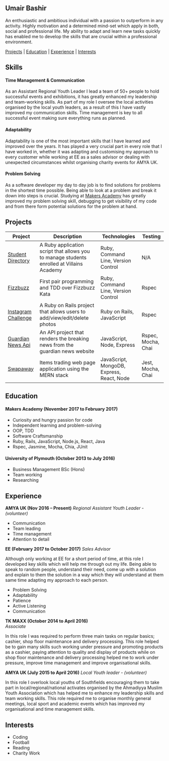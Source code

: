 ## Umair Bashir

An enthusiastic and ambitious individual with a passion to outperform in any activity. Highly motivation and a determined mind-set which apply in both, social and professional life. My ability to adapt and learn new tasks quickly has enabled me to develop the skills that are crucial within a professional environment.

[Projects](#projects) | [Education](#education) | [Experience](#experience) | [Interests](#interests)


## Skills

#### Time Management & Communication
As an Assistant Regional Youth Leader I lead a team of 50+ people to hold successful events and exhibitions, it has greatly enhanced my leadership and team-working skills. As part of my role I oversee the local activities organised by the local youth leaders, as a result of this I have vastly improved my communication skills. Time management is key to all successful event making sure everything runs as planned.

#### Adaptability
Adaptability is one of the most important skills that I have learned and improved over the years. It has played a very crucial part in every role that I have worked in, whether it was adapting and customising my approach to every customer while working at EE as a sales advisor or dealing with unexpected circumstances whilst organising charity events for AMYA UK.

#### Problem Solving
As a software developer my day to day job is to find solutions for problems in the shortest time possible. Being able to look at a problem and break it down into steps is crucial. Studying at [Makers Academy](https://github.com/makersacademy/) has greatly improved my problem solving skill, debugging to get visibility of my code and from there form potential solutions for the problem at hand.

## Projects

Project | Description | Technologies | Testing
------- | ----------- | ------------ | -------
[Student Directory](https://github.com/umairb1/student-directory) | A Ruby application script that allows you to manage students enrolled at Villains Academy | Ruby, Command Line, Version Control | N/A
[Fizzbuzz](https://github.com/umairb1/FizzBuzz) | First pair programming and TDD over Fizzbuzz Kata | Ruby, Command Line, Version Control | Rspec
[Instagram Challenge](https://github.com/umairb1/instagram-challenge) | A Ruby on Rails project that allows users to add/view/edit/delete photos | Ruby on Rails, JavaScript | Rspec
[Guardian News Api](https://github.com/umairb1/news-summary-challenge) | An API project that renders the breaking news from the guardian news website | JavaScript, Node, Express | Rspec, Mocha, Chai
[Swapaway](https://github.com/Mnargh/Swapaway) | Items trading web page application using the MERN stack | JavaScript, MongoDB, Express, React, Node | Jest, Mocha, Chai

## Education

#### Makers Academy (November 2017 to February 2017)

- Curiosity and hungry passion for code
- Independent learning and problem-solving
- OOP, TDD
- Software Craftsmanship
- Ruby, Rails, JavaScript, Node.js, React, Java
- Rspec, Jasmine, Mocha, Chia, JUnit

#### University of Plymouth (October 2013 to July 2016)

- Business Management BSc (Hons)
- Team working
- Researching 


## Experience

**AMYA UK (Nov 2016 – Present)**
*Regional Assistant Youth Leader - (volunteer)*
- Communication
- Team leading 
- Time management
- Attention to detail


**EE (February 2017 to October 2017)**
*Sales Advisor*

Although only working at EE for a short period of time, at this role I developed key skills which will help me through out my life. Being able to speak to random people, understand their need, come up with a solution and explain to them the solution in a way which they will understand at them same time adapting my approach to each person.

- Problem Solving
- Adaptability 
- Patience
- Active Listening
- Communication

**TK MAXX (October 2014 to April 2016)**  
*Associate*

In this role I was required to perform three main tasks on regular basics; cashier, shop floor maintenance and delivery processing. This role helped be to gain many skills such working under pressure and promoting products as a cashier, paying attention to quality and display of products while on shop floor maintenance and delivery processing helped me to work under pressure, improve time management and improve organisational skills.

**AMYA UK (July 2015 to April 2016)** 
*Local Youth leader - (volunteer)*

In this role I overlook local youths of Southfields encouraging them to take part in local/regional/national activates organised by the Ahmadiyya Muslim Youth Association which has helped me to enhance my leadership skills and team working skills. This role required me to organise monthly general meetings, local sport and academic events which has improved my organisational and time management skills. 

## Interests
- Coding
- Football
- Reading
- Charity Work
